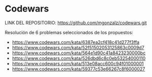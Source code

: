 # Codewars
LINK DEL REPOSITORIO: https://github.com/mgonzalz/codewars.git

Resolución de 6 problemas seleccionados de los propuestos:
- https://www.codewars.com/kata/6387ea2cf418c41d277f3ffa
- https://www.codewars.com/kata/52f51502053125863c0009d7
- https://www.codewars.com/kata/564e1d90c41a8423230000bc
- https://www.codewars.com/kata/526dbd6c8c0eb53254000110
- https://www.codewars.com/kata/513e08acc600c94f01000001
- https://www.codewars.com/kata/59377c53e66267c8f6000027

